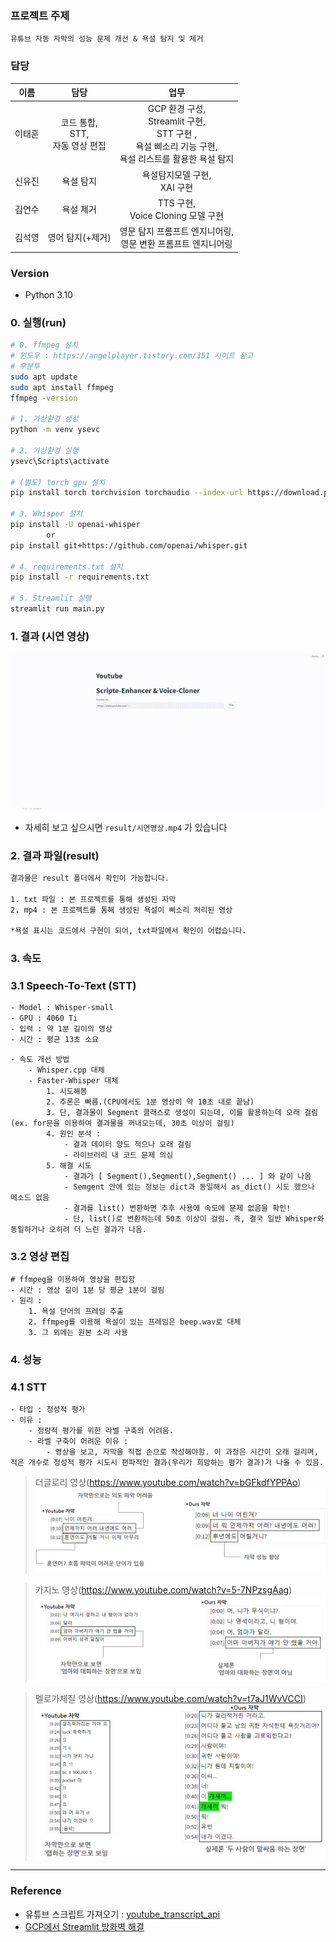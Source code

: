 ### 프로젝트 주제

```
유튜브 자동 자막의 성능 문제 개선 & 욕설 탐지 및 제거 
```

### 담당

|이름|담당|업무|
|:---:|:---:|:---:|
|이태훈|코드 통합,<br/>STT,<br/>자동 영상 편집|GCP 환경 구성,<br/>Streamlit 구현,<br/>STT 구현 ,<br/>욕설 삐소리 기능 구현,<br/>욕설 리스트를 활용한 욕설 탐지|
|신유진|욕설 탐지|욕설탐지모델 구현, <br/>XAI 구현|
|김연수|욕설 제거|TTS 구현, <br/>Voice Cloning 모델 구현|
|김석영|영어 탐지(+제거)|영문 탐지 프롬프트 엔지니어링,<br/>영문 변환 프롬프트 엔지니어링|


### Version

- Python 3.10

### 0. 실행(run)

```bash
# 0. ffmpeg 설치 
# 윈도우 : https://angelplayer.tistory.com/351 사이트 참고
# 우분투
sudo apt update
sudo apt install ffmpeg
ffmpeg -version

# 1. 가상환경 생성
python -m venv ysevc

# 2. 가상환경 실행
ysevc\Scripts\activate

# (별도) torch gpu 설치 
pip install torch torchvision torchaudio --index-url https://download.pytorch.org/whl/cu121

# 3. Whisper 설치
pip install -U openai-whisper
        or
pip install git+https://github.com/openai/whisper.git

# 4. requirements.txt 설치
pip install -r requirements.txt  

# 5. Streamlit 실행
streamlit run main.py
```

### 1. 결과 (시연 영상)

![video](img/시연영상.gif)

- 자세히 보고 싶으시면 `result/시연영상.mp4` 가 있습니다


### 2. 결과 파일(result)

```bash
결과물은 result 폴더에서 확인이 가능합니다.

1. txt 파일 : 본 프로젝트를 통해 생성된 자막
2. mp4 : 본 프로젝트를 통해 생성된 욕설이 삐소리 처리된 영상

*욕설 표시는 코드에서 구현이 되어, txt파일에서 확인이 어렵습니다.
```

### 3. 속도

### 3.1 Speech-To-Text (STT)

```bash
- Model : Whisper-small
- GPU : 4060 Ti
- 입력 : 약 1분 길이의 영상
- 시간 : 평균 13초 소요
```

```
- 속도 개선 방법
    - Whisper.cpp 대체
    - Faster-Whisper 대체 
        1. 시도해봄
        2. 추론은 빠름.(CPU에서도 1분 영상이 약 10초 내로 끝남) 
        3. 단, 결과물이 Segment 클래스로 생성이 되는데, 이를 활용하는데 오래 걸림(ex. for문을 이용하여 결과물을 꺼내오는데, 30초 이상이 걸림)
        4. 원인 분석 : 
            - 결과 데이터 양도 적으나 오래 걸림
            - 라이브러리 내 코드 문제 의심
        5. 해결 시도
            - 결과가 [ Segment(),Segment(),Segment() ... ] 와 같이 나옴
            - Semgent 안에 있는 정보는 dict과 동일해서 as_dict() 시도 했으나 메소드 없음
            - 결과를 list() 변환하면 추후 사용에 속도에 문제 없음을 확인!
            - 단, list()로 변환하는데 50초 이상이 걸림. 즉, 결국 일반 Whisper와 동일하거나 오히려 더 느린 결과가 나옴.
```

### 3.2 영상 편집

```
# ffmpeg을 이용하여 영상을 편집함
- 시간 : 영상 길이 1분 당 평균 1분이 걸림
- 원리 : 
    1. 욕설 단어의 프레임 추출
    2. ffmpeg를 이용해 욕설이 있는 프레임은 beep.wav로 대체
    3. 그 외에는 원본 소리 사용
```

### 4. 성능

### 4.1 STT

```
- 타입 : 정성적 평가
- 이유 : 
    - 정량적 평가를 위한 라벨 구축의 어려움.
    - 라벨 구축이 어려운 이유 : 
        - 영상을 보고, 자막을 직접 손으로 작성해야함. 이 과정은 시간이 오래 걸리며, 적은 개수로 정성적 평가 시도시 편파적인 결과(우리가 희망하는 평가 결과)가 나올 수 있음. 
```

> 더글로리 영상(https://www.youtube.com/watch?v=bGFkdfYPPAo)
![image](img/성능비교1.png)

> 카지노 영상(https://www.youtube.com/watch?v=5-7NPzsgAag)
![image](img/성능비교2.png)

> 멜로가체질 영상(https://www.youtube.com/watch?v=t7aJ1WvVCCI)
![image](img/성능비교3.png)




---

### Reference

- 유튜브 스크립트 가져오기 : [youtube_transcript_api](https://github.com/jdepoix/youtube-transcript-api)
- [GCP에서 Streamlit 방화벽 해결](https://velog.io/@bandi12/GCP%EC%97%90%EC%84%9C-streamlit-%EC%8B%A4%ED%96%89%ED%95%98%EA%B8%B0)